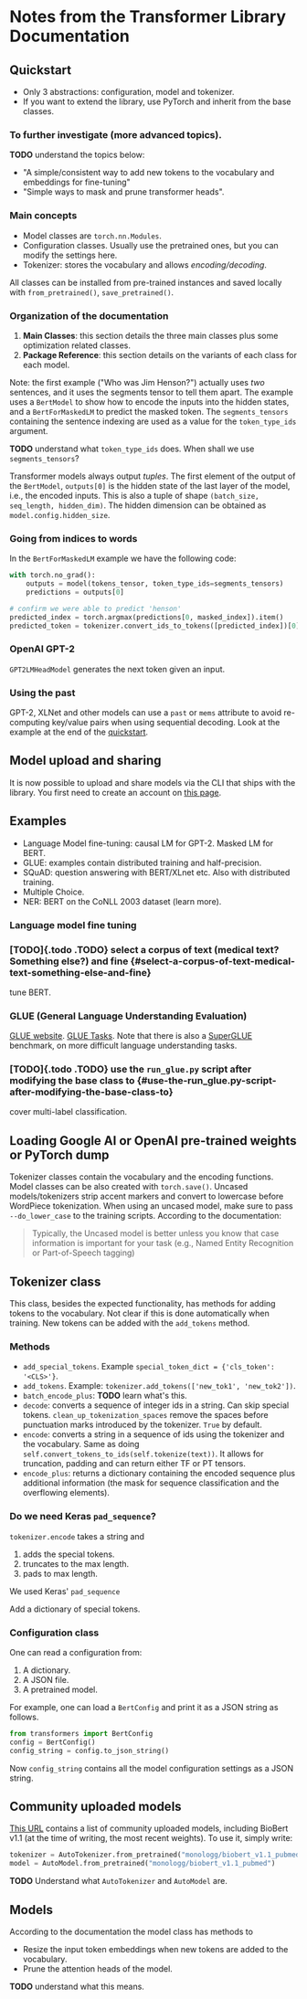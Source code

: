 Notes from the Transformer Library Documentation
================================================

Quickstart
----------

-   Only 3 abstractions: configuration, model and tokenizer.
-   If you want to extend the library, use PyTorch and inherit from the
    base classes.

### To further investigate (more advanced topics).

**TODO** understand the topics below:

-   "A simple/consistent way to add new tokens to the vocabulary and
    embeddings for fine-tuning"
-   "Simple ways to mask and prune transformer heads".

### Main concepts

-   Model classes are `torch.nn.Modules`.
-   Configuration classes. Usually use the pretrained ones, but you can
    modify the settings here.
-   Tokenizer: stores the vocabulary and allows *encoding/decoding*.

All classes can be installed from pre-trained instances and saved locally with `from_pretrained()`, `save_pretrained()`.

### Organization of the documentation

1.  **Main Classes**: this section details the three main classes plus some optimization related classes.
2.  **Package Reference**: this section details on the variants of each class for each model.

Note: the first example ("Who was Jim Henson?") actually uses *two*
sentences, and it uses the segments tensor to tell them apart. The
example uses a `BertModel` to show how to encode the inputs into the
hidden states, and a `BertForMaskedLM` to predict the masked token. The
`segments_tensors` containing the sentence indexing are used as a value
for the `token_type_ids` argument.

**TODO** understand what `token_type_ids` does. When shall we use `segments_tensors`?

Transformer models always output *tuples*. The first element of the
output of the `BertModel`, `outputs[0]` is the hidden state of the last
layer of the model, i.e., the encoded inputs. This is also a tuple of
shape `(batch_size, seq_length, hidden_dim)`. The hidden dimension can
be obtained as `model.config.hidden_size`.

### Going from indices to words

In the `BertForMaskedLM` example we have the following code:

```python
with torch.no_grad():
    outputs = model(tokens_tensor, token_type_ids=segments_tensors)
    predictions = outputs[0]

# confirm we were able to predict 'henson'
predicted_index = torch.argmax(predictions[0, masked_index]).item()
predicted_token = tokenizer.convert_ids_to_tokens([predicted_index])[0]
```

### OpenAI GPT-2

`GPT2LMHeadModel` generates the next token given an input.

### Using the past

GPT-2, XLNet and other models can use a `past` or `mems` attribute to
avoid re-computing key/value pairs when using sequential decoding. Look
at the example at the end of the
[quickstart](https://huggingface.co/transformers/quickstart.html).

## Model upload and sharing

It is now possible to upload and share models via the CLI that ships
with the library. You first need to create an account on [this
page](https://huggingface.co/join).

## Examples

-   Language Model fine-tuning: causal LM for GPT-2. Masked LM for BERT.
-   GLUE: examples contain distributed training and half-precision.
-   SQuAD: question answering with BERT/XLnet etc. Also with distributed
    training.
-   Multiple Choice.
-   NER: BERT on the CoNLL 2003 dataset (learn more).

### Language model fine tuning

### [TODO]{.todo .TODO} select a corpus of text (medical text? Something else?) and fine {#select-a-corpus-of-text-medical-text-something-else-and-fine}

tune BERT.

### GLUE (General Language Understanding Evaluation)

[GLUE website](https://gluebenchmark.com/). [GLUE
Tasks](https://gluebenchmark.com/tasks). Note that there is also a
[SuperGLUE](https://super.gluebenchmark.com/) benchmark, on more
difficult language understanding tasks.

### [TODO]{.todo .TODO} use the `run_glue.py` script after modifying the base class to {#use-the-run_glue.py-script-after-modifying-the-base-class-to}

cover multi-label classification.

## Loading Google AI or OpenAI pre-trained weights or PyTorch dump

Tokenizer classes contain the vocabulary and the encoding functions.
Model classes can be also created with `torch.save()`. Uncased
models/tokenizers strip accent markers and convert to lowercase before
WordPiece tokenization. When using an uncased model, make sure to pass
`--do_lower_case` to the training scripts. According to the
documentation:

> Typically, the Uncased model is better unless you know that case
> information is important for your task (e.g., Named Entity Recognition
> or Part-of-Speech tagging)

## Tokenizer class

This class, besides the expected functionality, has methods for adding
tokens to the vocabulary. Not clear if this is done automatically when
training. New tokens can be added with the `add_tokens` method.

### Methods

- `add_special_tokens`. Example `special_token_dict = {'cls_token': '<CLS>'}`.
- `add_tokens`. Example: `tokenizer.add_tokens(['new_tok1', 'new_tok2'])`.
- `batch_encode_plus`: **TODO** learn what's this.
- `decode`: converts a sequence of integer ids in a string. Can skip special tokens. `clean_up_tokenization_spaces` remove the spaces before punctuation marks introduced by the tokenizer. `True` by default.
- `encode`: converts a string in a sequence of ids using the tokenizer and the vocabulary. Same as doing `self.convert_tokens_to_ids(self.tokenize(text))`. It allows for truncation, padding and can return either TF or PT tensors.
- `encode_plus`: returns a dictionary containing the encoded sequence plus additional information (the mask for sequence classification and the overflowing elements).

### Do we need Keras `pad_sequence`?

`tokenizer.encode` takes a string and
1. adds the special tokens.
2. truncates to the max length.
3. pads to max length.

We used Keras' `pad_sequence` 


Add a dictionary of special tokens.

### Configuration class

One can read a configuration from:

1. A dictionary.
2. A JSON file.
3. A pretrained model.

For example, one can load a `BertConfig` and print it as a JSON string as follows.

```python
from transformers import BertConfig
config = BertConfig()
config_string = config.to_json_string()
```

Now `config_string` contains all the model configuration settings as a JSON string.

## Community uploaded models

[This URL](https://huggingface.co/models) contains a list of community uploaded models, including BioBert v1.1 (at the time of writing, the most recent weights). To use it, simply write:

```python
tokenizer = AutoTokenizer.from_pretrained("monologg/biobert_v1.1_pubmed")
model = AutoModel.from_pretrained("monologg/biobert_v1.1_pubmed")
```

**TODO** Understand what `AutoTokenizer` and `AutoModel` are.

## Models

According to the documentation the model class has methods to

- Resize the input token embeddings when new tokens are added to the vocabulary.
- Prune the attention heads of the model.

**TODO** understand what this means.

